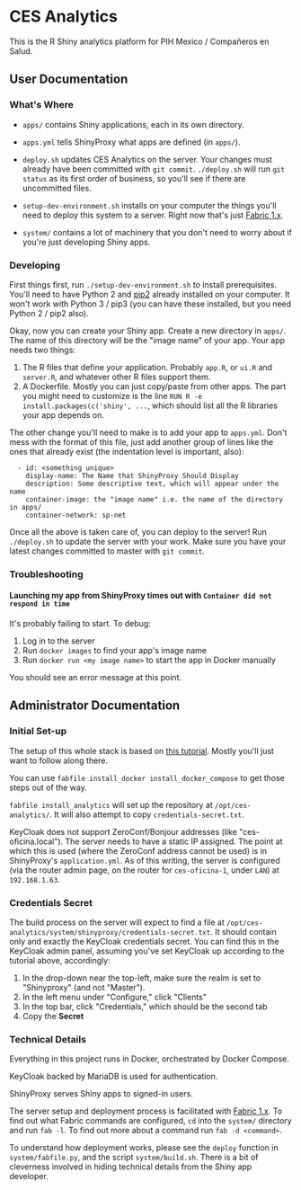 # CES Analytics

This is the R Shiny analytics platform for PIH Mexico / Compañeros en Salud.

## User Documentation

### What's Where

- `apps/` contains Shiny applications, each in its own directory.

- `apps.yml` tells ShinyProxy what apps are defined (in `apps/`).

- `deploy.sh` updates CES Analytics on the server. Your changes must already
have been committed with `git commit`. `./deploy.sh` will run `git status` as
its first order of business, so you'll see if there are uncommitted files.

- `setup-dev-environment.sh` installs on your computer the things you'll need
to deploy this system to a server. Right now that's just
[Fabric 1.x](https://www.fabfile.org/installing-1.x.html).

- `system/` contains a lot of machinery that you don't need to worry about if
you're just developing Shiny apps.

### Developing

First things first, run `./setup-dev-environment.sh` to install prerequisites.
You'll need to have Python 2 and [pip2](https://www.makeuseof.com/tag/install-pip-for-python/)
already installed on your computer. It won't work with Python 3 / pip3
(you can have these installed, but you need Python 2 / pip2 also).

Okay, now you can create your Shiny app. Create a new directory in `apps/`.
The name of this directory will be the "image name" of your app. Your app
needs two things:

1. The R files that define your application. Probably `app.R`, or `ui.R`
and `server.R`, and whatever other R files support them.
2. A Dockerfile. Mostly you can just copy/paste from other apps. The part
you might need to customize is the line
`RUN R -e install.packages(c('shiny', ...`, which should list all the R
libraries your app depends on.

The other change you'll need to make is to add your app to `apps.yml`. Don't
mess with the format of this file, just add another group of lines like the
ones that already exist (the indentation level is important, also):
```
  - id: <something unique>
    display-name: The Name that ShinyProxy Should Display
    description: Some descriptive text, which will appear under the name
    container-image: the "image name" i.e. the name of the directory in apps/
    container-network: sp-net
```

Once all the above is taken care of, you can deploy to the server!
Run `./deploy.sh` to update the server with your work. Make sure you have your
latest changes committed to master with `git commit`.

### Troubleshooting

#### Launching my app from ShinyProxy times out with `Container did not respond in time`

It's probably failing to start. To debug:

1. Log in to the server
1. Run `docker images` to find your app's image name
1. Run `docker run <my image name>` to start the app in Docker manually

You should see an error message at this point.

## Administrator Documentation

### Initial Set-up

The setup of this whole stack is based on
[this tutorial](https://github.com/brandones/shiny-keycloak/).
Mostly you'll just want to follow along there.

You can use `fabfile install_docker install_docker_compose` to get those
steps out of the way.

`fabfile install_analytics` will set up the repository at `/opt/ces-analytics/`.
It will also attempt to copy `credentials-secret.txt`.

KeyCloak does not support ZeroConf/Bonjour addresses (like "ces-oficina.local").
The server needs to have a static IP assigned. The point at which this is used
(where the ZeroConf address cannot be used) is in ShinyProxy's `application.yml`.
As of this writing, the server is configured (via the router admin page, on
the router for `ces-oficina-1`, under `LAN`) at `192.168.1.63`.

### Credentials Secret

The build process on the server will expect to find a file at
`/opt/ces-analytics/system/shinyproxy/credentials-secret.txt`. It should
contain only and exactly the KeyCloak credentials secret. You can find this
in the KeyCloak admin panel, assuming you've set KeyCloak up according to the
tutorial above, accordingly:

1. In the drop-down near the top-left, make sure the realm is set to "Shinyproxy"
(and not "Master").
1. In the left menu under "Configure," click "Clients"
1. In the top bar, click "Credentials," which should be the second tab
1. Copy the **Secret**

### Technical Details

Everything in this project runs in Docker, orchestrated by Docker Compose.

KeyCloak backed by MariaDB is used for authentication.

ShinyProxy serves Shiny apps to signed-in users.

The server setup and deployment process is facilitated with
[Fabric 1.x](https://www.fabfile.org/installing-1.x.html). To find out what
Fabric commands are configured, `cd` into the `system/` directory and run
`fab -l`. To find out more about a command run `fab -d <command>`.

To understand how deployment works, please see the `deploy` function in 
`system/fabfile.py`, and the script `system/build.sh`. There is a bit of
cleverness involved in hiding technical details from the Shiny app developer.
